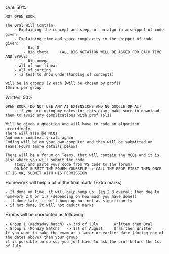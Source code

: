 Oral: 50%

    NOT OPEN BOOK

    The Oral Will Contain:
        - Explaining the concept and steps of an algo in a snippet of code given
        - Explaining time and space complexity in the snippet of code given:
            - Big O
            - Big theta     (ALL BIG NOTATION WILL BE ASKED FOR EACH TIME AND SPACE)
            - Big omega
        - all of non-linear
        - all of sorting
        - (a test to show understanding of concepts)
    
    will be in groups (2 each [will be chosen by prof])
    15mins per group

Written: 50%

    OPEN BOOK (DO NOT USE ANY AI EXTENSIONS AND NO GOOGLE OR AI)
        - if you are using my notes for this exam, make sure to download them to avoid any complications with prof (plz)
    
    Will be given a question and will have to code an algorithm accordingly
    There will also be MCQs
    And more complexity calc again
    Coding will be on your own computer and then will be submitted on Teams Fourm (more details below)
    
    There will be a forum on Teams, that will contain the MCQs and it is also where you will submit the code
        (Copy and paste your code from VS code to the forum)
        DO NOT SUBMIT THE FOURM YOURSELF -> CALL THE PROF FIRST THEN ONCE IT IS OK, SUBMIT WITH HIS PERMISSION


Homework will help a bit in the final mark: (Extra marks)

    - If done on time, it will help bump up  (eg 2.3 overall then due to homework 2.0 or 1.7 (depending on how much you have done))
    - if done late, it will bump up but not as significantly
    - if not done, it will not deduct marks

Exams will be conducted as following
    
    - Group 1 (Wednsday batch) -> 3rd of July       Written then Oral
    - Group 2 (Monday Batch)   -> 1st of August     Oral then Written
    If you want to take the exam at a later or earlier date (during one of the dates above) then your group
    it is possible to do so, you just have to ask the prof before the 1st of July
